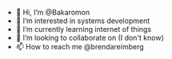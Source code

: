 - 👋 Hi, I’m @Bakaromon
- 👀 I’m interested in systems development
- 🌱 I’m currently learning internet of things
- 💞️ I’m looking to collaborate on (I don't know)
- 📫 How to reach me @brendareimberg

